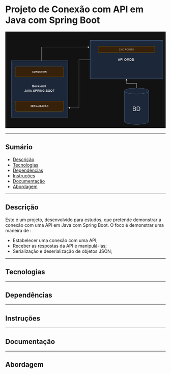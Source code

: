 # Projeto de Conexão com API em Java com Spring Boot


 ![Capa do Projeto](assets/diagrama-projeto-conexao-api-java-springboot.png)

---


## Sumário

- [Descrição](#descrição)
- [Tecnologias](#tecnologias)
- [Dependências](#dependências)
- [Instruções](#instruções)
- [Documentação](#documentação)
- [Abordagem](#abordagem)

---

## Descrição

Este é um projeto, desenvolvido para estudos, que pretende demonstrar a conexão com uma API em Java com Spring Boot.
O foco é demonstrar uma maneira de :

- Estabelecer uma conexão com uma API;
- Receber as respostas da API e manipulá-las;
- Serialização e deserialização de objetos JSON;

---

## Tecnologias


---

## Dependências

---

## Instruções

---


## Documentação


---

## Abordagem



